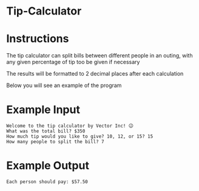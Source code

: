 # Tip-Calculator

# Instructions

The tip calculator can split bills between different people in an outing, with any given percentage of tip too be given if necessary

The results will be formatted to 2 decimal places after each calculation

Below you will see an example of the program 

# Example Input

```
Welcome to the tip calculator by Vector Inc! 😉
What was the total bill? $350
How much tip would you like to give? 10, 12, or 15? 15
How many people to split the bill? 7
```

# Example Output

```
Each person should pay: $57.50
```
